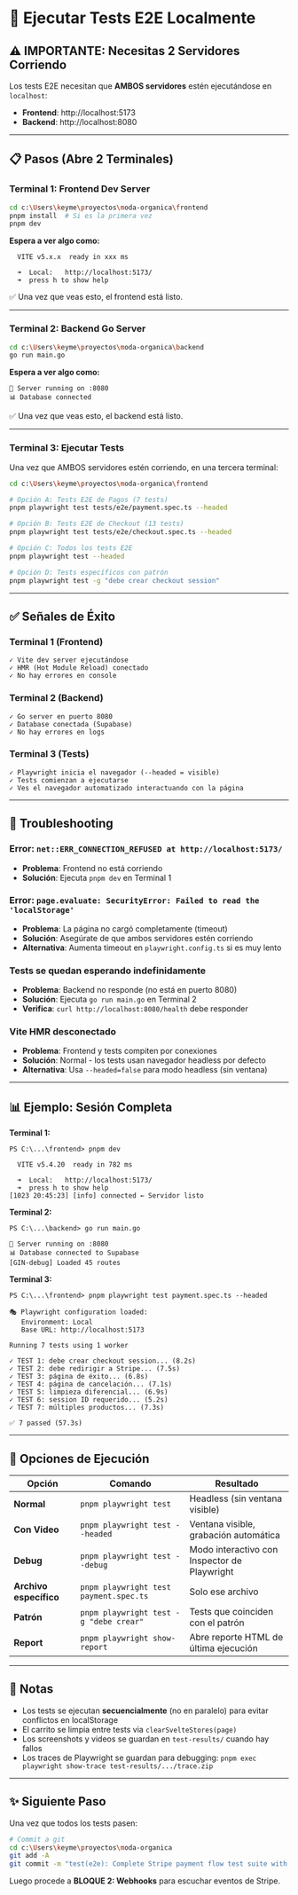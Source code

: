 # 🚀 Ejecutar Tests E2E Localmente

## ⚠️ IMPORTANTE: Necesitas 2 Servidores Corriendo

Los tests E2E necesitan que **AMBOS servidores** estén ejecutándose en `localhost`:

- **Frontend**: http://localhost:5173
- **Backend**: http://localhost:8080

---

## 📋 Pasos (Abre 2 Terminales)

### Terminal 1: Frontend Dev Server

```bash
cd c:\Users\keyme\proyectos\moda-organica\frontend
pnpm install  # Si es la primera vez
pnpm dev
```

**Espera a ver algo como:**
```
  VITE v5.x.x  ready in xxx ms

  ➜  Local:   http://localhost:5173/
  ➜  press h to show help
```

✅ Una vez que veas esto, el frontend está listo.

---

### Terminal 2: Backend Go Server

```bash
cd c:\Users\keyme\proyectos\moda-organica\backend
go run main.go
```

**Espera a ver algo como:**
```
🚀 Server running on :8080
📊 Database connected
```

✅ Una vez que veas esto, el backend está listo.

---

### Terminal 3: Ejecutar Tests

Una vez que AMBOS servidores estén corriendo, en una tercera terminal:

```bash
cd c:\Users\keyme\proyectos\moda-organica\frontend

# Opción A: Tests E2E de Pagos (7 tests)
pnpm playwright test tests/e2e/payment.spec.ts --headed

# Opción B: Tests E2E de Checkout (13 tests)
pnpm playwright test tests/e2e/checkout.spec.ts --headed

# Opción C: Todos los tests E2E
pnpm playwright test --headed

# Opción D: Tests específicos con patrón
pnpm playwright test -g "debe crear checkout session"
```

---

## ✅ Señales de Éxito

### Terminal 1 (Frontend)
```
✓ Vite dev server ejecutándose
✓ HMR (Hot Module Reload) conectado
✓ No hay errores en console
```

### Terminal 2 (Backend)
```
✓ Go server en puerto 8080
✓ Database conectada (Supabase)
✓ No hay errores en logs
```

### Terminal 3 (Tests)
```
✓ Playwright inicia el navegador (--headed = visible)
✓ Tests comienzan a ejecutarse
✓ Ves el navegador automatizado interactuando con la página
```

---

## 🐛 Troubleshooting

### Error: `net::ERR_CONNECTION_REFUSED at http://localhost:5173/`
- **Problema**: Frontend no está corriendo
- **Solución**: Ejecuta `pnpm dev` en Terminal 1

### Error: `page.evaluate: SecurityError: Failed to read the 'localStorage'`
- **Problema**: La página no cargó completamente (timeout)
- **Solución**: Asegúrate de que ambos servidores estén corriendo
- **Alternativa**: Aumenta timeout en `playwright.config.ts` si es muy lento

### Tests se quedan esperando indefinidamente
- **Problema**: Backend no responde (no está en puerto 8080)
- **Solución**: Ejecuta `go run main.go` en Terminal 2
- **Verifica**: `curl http://localhost:8080/health` debe responder

### Vite HMR desconectado
- **Problema**: Frontend y tests compiten por conexiones
- **Solución**: Normal - los tests usan navegador headless por defecto
- **Alternativa**: Usa `--headed=false` para modo headless (sin ventana)

---

## 📊 Ejemplo: Sesión Completa

**Terminal 1:**
```
PS C:\...\frontend> pnpm dev

  VITE v5.4.20  ready in 782 ms

  ➜  Local:   http://localhost:5173/
  ➜  press h to show help
[1023 20:45:23] [info] connected ← Servidor listo
```

**Terminal 2:**
```
PS C:\...\backend> go run main.go

🚀 Server running on :8080
📊 Database connected to Supabase
[GIN-debug] Loaded 45 routes
```

**Terminal 3:**
```
PS C:\...\frontend> pnpm playwright test payment.spec.ts --headed

🎭 Playwright configuration loaded:
   Environment: Local
   Base URL: http://localhost:5173

Running 7 tests using 1 worker

✓ TEST 1: debe crear checkout session... (8.2s)
✓ TEST 2: debe redirigir a Stripe... (7.5s)
✓ TEST 3: página de éxito... (6.8s)
✓ TEST 4: página de cancelación... (7.1s)
✓ TEST 5: limpieza diferencial... (6.9s)
✓ TEST 6: session ID requerido... (5.2s)
✓ TEST 7: múltiples productos... (7.3s)

✅ 7 passed (57.3s)
```

---

## 🎥 Opciones de Ejecución

| Opción | Comando | Resultado |
|--------|---------|-----------|
| **Normal** | `pnpm playwright test` | Headless (sin ventana visible) |
| **Con Video** | `pnpm playwright test --headed` | Ventana visible, grabación automática |
| **Debug** | `pnpm playwright test --debug` | Modo interactivo con Inspector de Playwright |
| **Archivo específico** | `pnpm playwright test payment.spec.ts` | Solo ese archivo |
| **Patrón** | `pnpm playwright test -g "debe crear"` | Tests que coinciden con el patrón |
| **Report** | `pnpm playwright show-report` | Abre reporte HTML de última ejecución |

---

## 📝 Notas

- Los tests se ejecutan **secuencialmente** (no en paralelo) para evitar conflictos en localStorage
- El carrito se limpia entre tests via `clearSvelteStores(page)`
- Los screenshots y videos se guardan en `test-results/` cuando hay fallos
- Los traces de Playwright se guardan para debugging: `pnpm exec playwright show-trace test-results/.../trace.zip`

---

## ✨ Siguiente Paso

Una vez que todos los tests pasen:

```bash
# Commit a git
cd c:\Users\keyme\proyectos\moda-organica
git add -A
git commit -m "test(e2e): Complete Stripe payment flow test suite with localhost support"
```

Luego procede a **BLOQUE 2: Webhooks** para escuchar eventos de Stripe.
